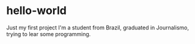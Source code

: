# hello-world
Just my first project
I'm a student from Brazil, graduated in Journalismo, trying to lear some programming.
